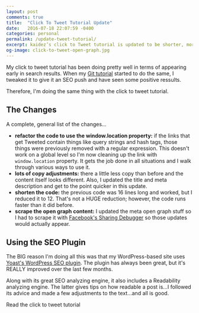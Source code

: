 ```yaml
---
layout: post
comments: true
title:  "Click To Tweet Tutorial Update"
date:   2016-07-18 22:07:59 -0400
categories: personal
permalink: /update-tweet-tutorial/
excerpt: kaidez’s click to Tweet tutorial is updated to be shorter, more readable, provide information faster & demonstrate some window.location JavaScript tricks.
og-image: click-to-tweet-open-graph.jpg
---
```

<p>My click to tweet tutorial has been doing pretty well in terms of appearing early in search results. When my <a href="http://kaidez.com/github-tutorial-update/">Git tutorial</a> started to do the same, I tweaked it to give it an SEO push and have seen some positive ressults.</p><p>Therefore, I'm doing the same thing with the click to tweet tutorial.</p><h2>The Changes</h2><p>A complete, general list of the changes&#8230;</p><ul><li class="post-list-item"><strong>refactor the code to use the window.location property:</strong> if the links that get Tweeted contain things like query strings and hash tags, those things were previously removed with a regular expression. This doesn't work on a global level so I'm now cleaning up the link with <code>window.location</code> property. It gets the job done in all situations and I walk through various ways to use it.</li><li class="post-list-item"><strong>lots of copy adjustments:</strong> there a little less copy than before and the content itself looks different. Also, I updated the title and meta description and get to the point quicker in this update.</li><li class="post-list-item"><strong>shorten the code:</strong> the previous code was 16 lines long and worked, but I reduced it to 12. That's not a HUGE reduction; however, the code runs faster than it did before.</li><li class="post-list-item"><strong>scrape the open graph content:</strong> I updated the meta open graph stuff so I had to scrape it with <a href="https://developers.facebook.com/tools/debug/">Facebook's Sharing Debugger</a> so those updates would actually appear.</li></ul><h2>Using the SEO Plugin</h2><p>The BIG reason I'm doing all this was that my WordPress-based site uses <a href="https://wordpress.org/plugins/wordpress-seo/">Yoast's WordPress SEO plugin</a>. The plugin has always been great, but it's REALLY improved over the last few months.</p><p>Along with its great SEO analyzing engine, it also includes a Readability analyzing engine. The latter gives tips on how readable a post is&#8230;I followed its advice and made a few adjustments to the text&#8230;and all is good.</p><p>Read the click to tweet tutorial